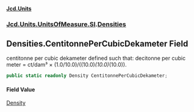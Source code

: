 #### [Jcd.Units](index.md 'index')

### [Jcd.Units.UnitsOfMeasure.SI](Jcd.Units.UnitsOfMeasure.SI.md 'Jcd.Units.UnitsOfMeasure.SI').[Densities](Densities.md 'Jcd.Units.UnitsOfMeasure.SI.Densities')

## Densities.CentitonnePerCubicDekameter Field

centitonne per cubic dekameter defined such that: decitonne per cubic meter = ct/dam³ ×
(1.0/10.0)/((10.0)*(10.0)*(10.0)).

```csharp
public static readonly Density CentitonnePerCubicDekameter;
```

#### Field Value

[Density](Density.md 'Jcd.Units.UnitTypes.Density')